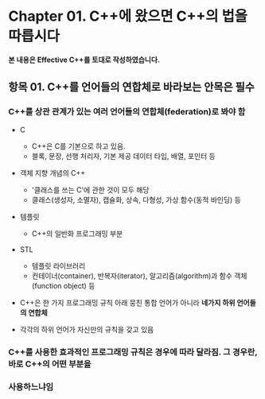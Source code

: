 # Chapter 01. C++에 왔으면 C++의 법을 따릅시다

**본 내용은 Effective C++를 토대로 작성하였습니다.**


## 항목 01. C++를 언어들의 연합체로 바라보는 안목은 필수

### C++를 상관 관계가 있는 여러 언어들의 연합체(federation)로 봐야 함

* C
  * C++은 C를 기본으로 하고 있음. 
  * 블록, 문장, 선행 처리자, 기본 제공 데이터 타입, 배열, 포인터 등
* 객체 지향 개념의 C++ 
  * '클래스를 쓰는 C'에 관한 것이 모두 해당
  * 클래스(생성자, 소멸자), 캡슐화, 상속, 다형성, 가상 함수(동적 바인딩) 등
* 템플릿
  * C++의 일반화 프로그래밍 부분
* STL
  * 템플릿 라이브러리
  * 컨테이너(container), 반복자(iterator), 알고리즘(algorithm)과 함수 객체(function object) 등

* C++은 한 가지 프로그래밍 규칙 아래 뭉친 통합 언어가 아니라 **네가지 하위 언어들의 연합체**
* 각각의 하위 언어가 자신만의 규칙을 갖고 있음

### C++를 사용한 효과적인 프로그래밍 규칙은 경우에 따라 달라짐. 그 경우란, 바로 C++의 어떤 부분을 
### 사용하느냐임

